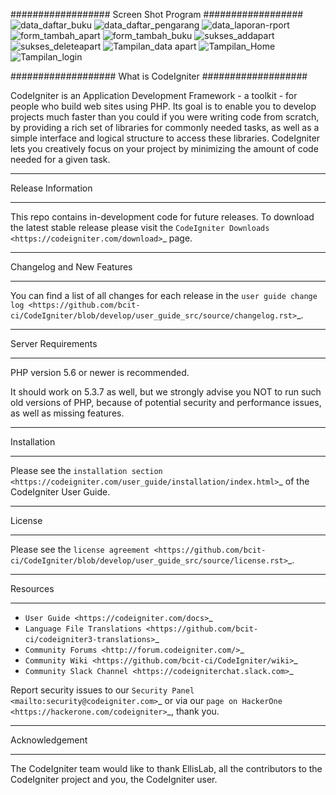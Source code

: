 ##################
Screen Shot Program
##################
![data_daftar_buku](https://user-images.githubusercontent.com/114757674/197955499-d28f4c7e-05bb-4f16-9891-b7d2a87bb103.jpg "daftar buku")
![data_daftar_pengarang](https://user-images.githubusercontent.com/114757674/197955529-b5587597-bfc0-4d43-896e-560f68dbedd1.jpg)
![data_laporan-rport](https://user-images.githubusercontent.com/114757674/197955534-3e07858e-6d38-4bbe-95ab-b21e7cbb3a6e.jpg)
![form_tambah_apart](https://user-images.githubusercontent.com/114757674/197955535-0ccd1396-ab37-4f7c-abf1-da48a7033c95.jpg)
![form_tambah_buku](https://user-images.githubusercontent.com/114757674/197955544-da89e795-2f9f-43b1-b580-e31e25e404ad.jpg)
![sukses_addapart](https://user-images.githubusercontent.com/114757674/197955550-10cc2758-4b9b-41ef-ba41-da5866a1b97d.jpg)
![sukses_deleteapart](https://user-images.githubusercontent.com/114757674/197955553-d4923833-5763-4898-a1fb-bca1d7687092.jpg)
![Tampilan_data apart](https://user-images.githubusercontent.com/114757674/197955556-36b7b50d-47b5-4558-9ce1-776dd1068789.jpg)
![Tampilan_Home](https://user-images.githubusercontent.com/114757674/197955562-648f61c7-4bb7-49ed-8021-23a5f2c2ce71.jpg)
![Tampilan_login](https://user-images.githubusercontent.com/114757674/197955570-a45bc021-f0f6-4a4c-a49d-d69c1e14d213.jpg)








###################
What is CodeIgniter
###################

CodeIgniter is an Application Development Framework - a toolkit - for people
who build web sites using PHP. Its goal is to enable you to develop projects
much faster than you could if you were writing code from scratch, by providing
a rich set of libraries for commonly needed tasks, as well as a simple
interface and logical structure to access these libraries. CodeIgniter lets
you creatively focus on your project by minimizing the amount of code needed
for a given task.

*******************
Release Information
*******************

This repo contains in-development code for future releases. To download the
latest stable release please visit the `CodeIgniter Downloads
<https://codeigniter.com/download>`_ page.

**************************
Changelog and New Features
**************************

You can find a list of all changes for each release in the `user
guide change log <https://github.com/bcit-ci/CodeIgniter/blob/develop/user_guide_src/source/changelog.rst>`_.

*******************
Server Requirements
*******************

PHP version 5.6 or newer is recommended.

It should work on 5.3.7 as well, but we strongly advise you NOT to run
such old versions of PHP, because of potential security and performance
issues, as well as missing features.

************
Installation
************

Please see the `installation section <https://codeigniter.com/user_guide/installation/index.html>`_
of the CodeIgniter User Guide.

*******
License
*******

Please see the `license
agreement <https://github.com/bcit-ci/CodeIgniter/blob/develop/user_guide_src/source/license.rst>`_.

*********
Resources
*********

-  `User Guide <https://codeigniter.com/docs>`_
-  `Language File Translations <https://github.com/bcit-ci/codeigniter3-translations>`_
-  `Community Forums <http://forum.codeigniter.com/>`_
-  `Community Wiki <https://github.com/bcit-ci/CodeIgniter/wiki>`_
-  `Community Slack Channel <https://codeigniterchat.slack.com>`_

Report security issues to our `Security Panel <mailto:security@codeigniter.com>`_
or via our `page on HackerOne <https://hackerone.com/codeigniter>`_, thank you.

***************
Acknowledgement
***************

The CodeIgniter team would like to thank EllisLab, all the
contributors to the CodeIgniter project and you, the CodeIgniter user.
